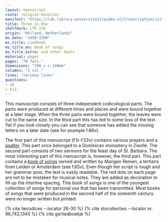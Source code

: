 ```yaml
---
layout: manuscript
route: religion-devotion
manifest: "https://lab.library.universiteitleiden.nl/transcription/iiif/110/manifest"
title: Three in One
shelfmark: LTK 218
origin: "Holland, Netherlands"
ms_date: "1450-1500"
ms_title: Liedboek
ms_title_en: Book of songs
ms_title_extra: and other texts
material: paper
pages: "78 fols."
dimensions: "190 x c.140mm"
columns: "1 col."
lines: "various lines"
questions:
- a8
- b13
---
```


This manuscript consists of three independent codicological parts. The
parts were produced at different times and places and were bound
together at a later stage. When the three parts were bound together, the
leaves were cut to the same size. In the third part this has led to some
loss of the text. Yet if you look closely you can see that someone has
added the missing letters on a later date (see for example f.66v).

The first part of this manuscript (f.1r-f.53v) contains various prayers
and a [psalter](https://en.wikipedia.org/wiki/Psalter).
This part once belonged to a Dominican monastery in Zwolle. The second
part consists of two sermons for the feast day of St. Barbara. The most
interesting part of this manuscript is, however, the third part. This
part contains a [book of
songs](https://en.wikipedia.org/wiki/Hymnal) owned ánd
written by Marigen Remen, a tertiaris from Leiden or Amsterdam (see
f.65v). Even though her script is rough and her grammar poor, the text
is easily readable. The red dots on each page are not to be mistaken for
musical notes. They are added as decoration to fill up the interline
spacing. This book of songs is one of the youngest collection of songs
for personal use that has been transmitted. Most books of songs that
were produced in the second half of the sixteenth century were no longer
written but printed.

{% cite liecodices --locator 26-30 %}
{% cite stocollecties --locator nr. 96,742,1345  %}
{% cite gerliedboekje %}